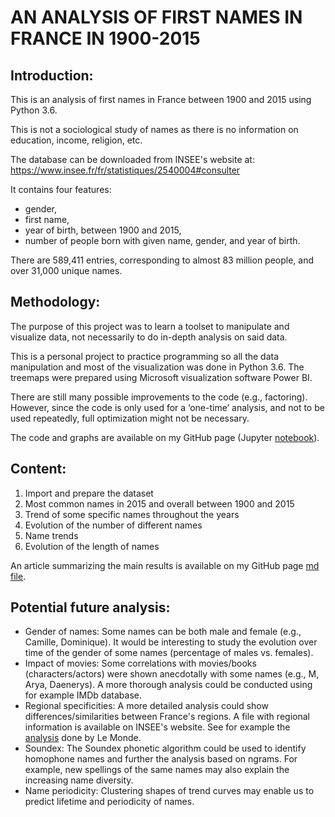 # AN ANALYSIS OF FIRST NAMES IN FRANCE IN 1900-2015
## Introduction:
This is an analysis of first names in France between 1900 and 2015 using Python 3.6.

This is not a sociological study of names as there is no information on education, income, religion, etc. 

The database can be downloaded from INSEE's website at: https://www.insee.fr/fr/statistiques/2540004#consulter

It contains four features:
- gender,
- first name,
- year of birth, between 1900 and 2015,
- number of people born with given name, gender, and year of birth. 

There are 589,411 entries, corresponding to almost 83 million people, and over 31,000 unique names.

## Methodology:
The purpose of this project was to learn a toolset to manipulate and visualize data, not necessarily to do in-depth analysis on said data.

This is a personal project to practice programming so all the data manipulation and most of the visualization was done in Python 3.6. The treemaps were prepared using Microsoft visualization software Power BI. 

There are still many possible improvements to the code (e.g., factoring). However, since the code is only used for a ‘one-time’ analysis, and not to be used repeatedly, full optimization might not be necessary. 

The code and graphs are available on my GitHub page (Jupyter [notebook](https://github.com/domptail/French-Names/blob/master/French%20Names%20-%20Python%20Code.ipynb)).

## Content:

1. Import and prepare the dataset
2. Most common names in 2015 and overall between 1900 and 2015
3. Trend of some specific names throughout the years
4. Evolution of the number of different names
5. Name trends
6. Evolution of the length of names

An article summarizing the main results is available on my GitHub page [md file](https://github.com/domptail/French-Names/blob/master/Summary%20of%20Results.md).

## Potential future analysis:
- Gender of names: Some names can be both male and female (e.g., Camille, Dominique). It would be interesting to study the evolution over time of the gender of some names (percentage of males vs. females).
- Impact of movies: Some correlations with movies/books (characters/actors) were shown anecdotally with some names (e.g., M, Arya, Daenerys). A more thorough analysis could be conducted using for example IMDb database.
- Regional specificities: A more detailed analysis could show differences/similarities between France's regions. A file with regional information is available on INSEE's website. See for example the [analysis](http://www.lemonde.fr/les-decodeurs/article/2014/04/29/la-carte-des-prenoms-les-plus-donnes-en-france_4408677_4355770.html) done by Le Monde.
- Soundex: The Soundex phonetic algorithm could be used to identify homophone names and further the analysis based on ngrams. For example, new spellings of the same names may also explain the increasing name diversity.
- Name periodicity: Clustering shapes of trend curves may enable us to predict lifetime and periodicity of names.


